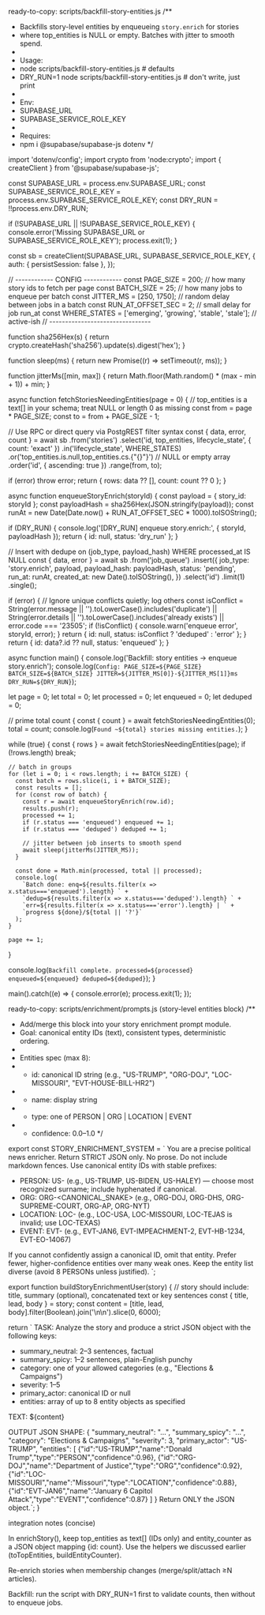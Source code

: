 ready-to-copy: scripts/backfill-story-entities.js
/**
 * Backfills story-level entities by enqueueing `story.enrich` for stories
 * where top_entities is NULL or empty. Batches with jitter to smooth spend.
 *
 * Usage:
 *   node scripts/backfill-story-entities.js             # defaults
 *   DRY_RUN=1 node scripts/backfill-story-entities.js   # don't write, just print
 *
 * Env:
 *   SUPABASE_URL
 *   SUPABASE_SERVICE_ROLE_KEY
 *
 * Requires:
 *   npm i @supabase/supabase-js dotenv
 */

import 'dotenv/config';
import crypto from 'node:crypto';
import { createClient } from '@supabase/supabase-js';

const SUPABASE_URL = process.env.SUPABASE_URL;
const SUPABASE_SERVICE_ROLE_KEY = process.env.SUPABASE_SERVICE_ROLE_KEY;
const DRY_RUN = !!process.env.DRY_RUN;

if (!SUPABASE_URL || !SUPABASE_SERVICE_ROLE_KEY) {
  console.error('Missing SUPABASE_URL or SUPABASE_SERVICE_ROLE_KEY');
  process.exit(1);
}

const sb = createClient(SUPABASE_URL, SUPABASE_SERVICE_ROLE_KEY, {
  auth: { persistSession: false },
});

// ------------ CONFIG ------------
const PAGE_SIZE = 200;          // how many story ids to fetch per page
const BATCH_SIZE = 25;          // how many jobs to enqueue per batch
const JITTER_MS = [250, 1750];  // random delay between jobs in a batch
const RUN_AT_OFFSET_SEC = 2;    // small delay for job run_at
const WHERE_STATES = ['emerging', 'growing', 'stable', 'stale']; // active-ish
// --------------------------------

function sha256Hex(s) {
  return crypto.createHash('sha256').update(s).digest('hex');
}

function sleep(ms) {
  return new Promise((r) => setTimeout(r, ms));
}

function jitterMs([min, max]) {
  return Math.floor(Math.random() * (max - min + 1)) + min;
}

async function fetchStoriesNeedingEntities(page = 0) {
  // top_entities is a text[] in your schema; treat NULL or length 0 as missing
  const from = page * PAGE_SIZE;
  const to = from + PAGE_SIZE - 1;

  // Use RPC or direct query via PostgREST filter syntax
  const { data, error, count } = await sb
    .from('stories')
    .select('id, top_entities, lifecycle_state', { count: 'exact' })
    .in('lifecycle_state', WHERE_STATES)
    .or('top_entities.is.null,top_entities.cs.{"{}"}') // NULL or empty array
    .order('id', { ascending: true })
    .range(from, to);

  if (error) throw error;
  return { rows: data ?? [], count: count ?? 0 };
}

async function enqueueStoryEnrich(storyId) {
  const payload = { story_id: storyId };
  const payloadHash = sha256Hex(JSON.stringify(payload));
  const runAt = new Date(Date.now() + RUN_AT_OFFSET_SEC * 1000).toISOString();

  if (DRY_RUN) {
    console.log('[DRY_RUN] enqueue story.enrich:', { storyId, payloadHash });
    return { id: null, status: 'dry_run' };
  }

  // Insert with dedupe on (job_type, payload_hash) WHERE processed_at IS NULL
  const { data, error } = await sb
    .from('job_queue')
    .insert({
      job_type: 'story.enrich',
      payload,
      payload_hash: payloadHash,
      status: 'pending',
      run_at: runAt,
      created_at: new Date().toISOString(),
    })
    .select('id')
    .limit(1)
    .single();

  if (error) {
    // Ignore unique conflicts quietly; log others
    const isConflict =
      String(error.message || '').toLowerCase().includes('duplicate') ||
      String(error.details || '').toLowerCase().includes('already exists') ||
      error.code === '23505';
    if (!isConflict) {
      console.warn('enqueue error', storyId, error);
    }
    return { id: null, status: isConflict ? 'deduped' : 'error' };
  }
  return { id: data?.id ?? null, status: 'enqueued' };
}

async function main() {
  console.log('Backfill: story entities → enqueue story.enrich');
  console.log(`Config: PAGE_SIZE=${PAGE_SIZE} BATCH_SIZE=${BATCH_SIZE} JITTER=${JITTER_MS[0]}-${JITTER_MS[1]}ms DRY_RUN=${DRY_RUN}`);

  let page = 0;
  let total = 0;
  let processed = 0;
  let enqueued = 0;
  let deduped = 0;

  // prime total count
  {
    const { count } = await fetchStoriesNeedingEntities(0);
    total = count;
    console.log(`Found ~${total} stories missing entities.`);
  }

  while (true) {
    const { rows } = await fetchStoriesNeedingEntities(page);
    if (!rows.length) break;

    // batch in groups
    for (let i = 0; i < rows.length; i += BATCH_SIZE) {
      const batch = rows.slice(i, i + BATCH_SIZE);
      const results = [];
      for (const row of batch) {
        const r = await enqueueStoryEnrich(row.id);
        results.push(r);
        processed += 1;
        if (r.status === 'enqueued') enqueued += 1;
        if (r.status === 'deduped') deduped += 1;

        // jitter between job inserts to smooth spend
        await sleep(jitterMs(JITTER_MS));
      }

      const done = Math.min(processed, total || processed);
      console.log(
        `Batch done: enq=${results.filter(x => x.status==='enqueued').length} ` +
        `dedup=${results.filter(x => x.status==='deduped').length} ` +
        `err=${results.filter(x => x.status==='error').length} | ` +
        `progress ${done}/${total || '?'}`
      );
    }

    page += 1;
  }

  console.log(`Backfill complete. processed=${processed} enqueued=${enqueued} deduped=${deduped}`);
}

main().catch((e) => {
  console.error(e);
  process.exit(1);
});

ready-to-copy: scripts/enrichment/prompts.js (story-level entities block)
/**
 * Add/merge this block into your story enrichment prompt module.
 * Goal: canonical entity IDs (text), consistent types, deterministic ordering.
 *
 * Entities spec (max 8):
 *  - id: canonical ID string (e.g., "US-TRUMP", "ORG-DOJ", "LOC-MISSOURI", "EVT-HOUSE-BILL-HR2")
 *  - name: display string
 *  - type: one of PERSON | ORG | LOCATION | EVENT
 *  - confidence: 0.0–1.0
 */

export const STORY_ENRICHMENT_SYSTEM = `
You are a precise political news enricher.
Return STRICT JSON only. No prose. Do not include markdown fences.
Use canonical entity IDs with stable prefixes:
- PERSON: US-<LASTNAME> (e.g., US-TRUMP, US-BIDEN, US-HALEY) — choose most recognized surname; include hyphenated if canonical.
- ORG: ORG-<CANONICAL_SNAKE> (e.g., ORG-DOJ, ORG-DHS, ORG-SUPREME-COURT, ORG-AP, ORG-NYT)
- LOCATION: LOC-<REGION> (e.g., LOC-USA, LOC-MISSOURI, LOC-TEJAS is invalid; use LOC-TEXAS)
- EVENT: EVT-<CANONICAL> (e.g., EVT-JAN6, EVT-IMPEACHMENT-2, EVT-HB-1234, EVT-EO-14067)

If you cannot confidently assign a canonical ID, omit that entity.
Prefer fewer, higher-confidence entities over many weak ones.
Keep the entity list diverse (avoid 8 PERSONs unless justified).
`;

export function buildStoryEnrichmentUser(story) {
  // story should include: title, summary (optional), concatenated text or key sentences
  const { title, lead, body } = story;
  const content = [title, lead, body].filter(Boolean).join('\n\n').slice(0, 6000);

  return `
TASK:
Analyze the story and produce a strict JSON object with the following keys:
- summary_neutral: 2–3 sentences, factual
- summary_spicy: 1–2 sentences, plain-English punchy
- category: one of your allowed categories (e.g., "Elections & Campaigns")
- severity: 1–5
- primary_actor: canonical ID or null
- entities: array of up to 8 entity objects as specified

TEXT:
${content}

OUTPUT JSON SHAPE:
{
  "summary_neutral": "...",
  "summary_spicy": "...",
  "category": "Elections & Campaigns",
  "severity": 3,
  "primary_actor": "US-TRUMP",
  "entities": [
    {"id":"US-TRUMP","name":"Donald Trump","type":"PERSON","confidence":0.96},
    {"id":"ORG-DOJ","name":"Department of Justice","type":"ORG","confidence":0.92},
    {"id":"LOC-MISSOURI","name":"Missouri","type":"LOCATION","confidence":0.88},
    {"id":"EVT-JAN6","name":"January 6 Capitol Attack","type":"EVENT","confidence":0.87}
  ]
}
Return ONLY the JSON object.`;
}

integration notes (concise)

In enrichStory(), keep top_entities as text[] (IDs only) and entity_counter as a JSON object mapping {id: count}. Use the helpers we discussed earlier (toTopEntities, buildEntityCounter).

Re-enrich stories when membership changes (merge/split/attach ≥N articles).

Backfill: run the script with DRY_RUN=1 first to validate counts, then without to enqueue jobs.